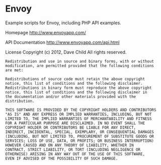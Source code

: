 Envoy
=====

Example scripts for Envoy, including PHP API examples.

Homepage
    http://www.envoyapp.com/

API Documentation
    http://www.envoyapp.com/api.html

License
    Copyright (c) 2012, Dave Child
    All rights reserved.

    Redistribution and use in source and binary forms, with or without 
    modification, are permitted provided that the following conditions 
    are met:

    Redistributions of source code must retain the above copyright 
    notice, this list of conditions and the following disclaimer.
    Redistributions in binary form must reproduce the above copyright 
    notice, this list of conditions and the following disclaimer in 
    the documentation and/or other materials provided with the 
    distribution.

    THIS SOFTWARE IS PROVIDED BY THE COPYRIGHT HOLDERS AND CONTRIBUTORS 
    "AS IS" AND ANY EXPRESS OR IMPLIED WARRANTIES, INCLUDING, BUT NOT 
    LIMITED TO, THE IMPLIED WARRANTIES OF MERCHANTABILITY AND FITNESS 
    FOR A PARTICULAR PURPOSE ARE DISCLAIMED. IN NO EVENT SHALL THE 
    COPYRIGHT HOLDER OR CONTRIBUTORS BE LIABLE FOR ANY DIRECT, 
    INDIRECT, INCIDENTAL, SPECIAL, EXEMPLARY, OR CONSEQUENTIAL DAMAGES 
    (INCLUDING, BUT NOT LIMITED TO, PROCUREMENT OF SUBSTITUTE GOODS OR 
    SERVICES; LOSS OF USE, DATA, OR PROFITS; OR BUSINESS INTERRUPTION) 
    HOWEVER CAUSED AND ON ANY THEORY OF LIABILITY, WHETHER IN 
    CONTRACT, STRICT LIABILITY, OR TORT (INCLUDING NEGLIGENCE OR 
    OTHERWISE) ARISING IN ANY WAY OUT OF THE USE OF THIS SOFTWARE, 
    EVEN IF ADVISED OF THE POSSIBILITY OF SUCH DAMAGE.